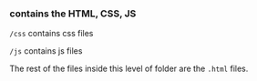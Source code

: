 ### contains the HTML, CSS, JS

`/css` contains css files

`/js`  contains js files

The rest of the files inside this level of folder are the `.html` files.
